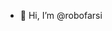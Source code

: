 - 👋 Hi, I’m @robofarsi
<!---
robofarsi/robofarsi is a ✨ special ✨ repository because its `README.md` (this file) appears on your GitHub profile.
You can click the Preview link to take a look at your changes.
--->

